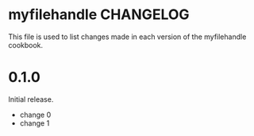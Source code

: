 # myfilehandle CHANGELOG

This file is used to list changes made in each version of the myfilehandle cookbook.

# 0.1.0

Initial release.

- change 0
- change 1


